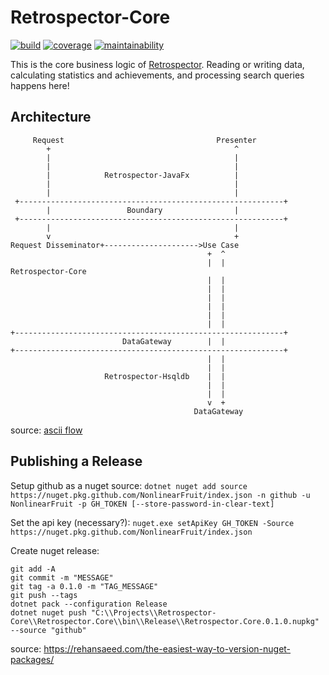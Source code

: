 # Retrospector-Core
[![build](https://img.shields.io/github/workflow/status/NonlinearFruit/Retrospector-Core/.NET%20Core)](https://github.com/NonlinearFruit/Retrospector-Core/actions?query=workflow%3A".NET+Core")
[![coverage](https://img.shields.io/codecov/c/gh/NonlinearFruit/Retrospector-Core.svg)](https://codecov.io/gh/NonlinearFruit/Retrospector-Core)
[![maintainability](https://api.codeclimate.com/v1/badges/74c2c9f1864e1ec37987/maintainability)](https://codeclimate.com/github/NonlinearFruit/Retrospector-Core/maintainability)

This is the core business logic of [Retrospector](https://github.com/NonlinearFruit/Retrospector). Reading or writing data, calculating statistics and achievements, and processing search queries happens here!

## Architecture

```
     Request                                  Presenter
        +                                         ^
        |                                         |
        |                                         |
        |            Retrospector-JavaFx          |
        |                                         |
        |                                         |
 +-----------------------------------------------------------+
        |                 Boundary                |
 +-----------------------------------------------------------+
        |                                         |
        v                                         +
Request Disseminator+--------------------->Use Case
                                            +  ^
                                            |  |               Retrospector-Core
                                            |  |
                                            |  |
                                            |  |
                                            |  |
                                            |  |
                                            |  |
+------------------------------------------------------------+
                         DataGateway        |  |
+------------------------------------------------------------+
                                            |  |
                                            |  |
                     Retrospector-Hsqldb    |  |
                                            |  |
                                            |  |
                                            v  +
                                         DataGateway
```
source: [ascii flow](http://asciiflow.com)

## Publishing a Release

Setup github as a nuget source: `dotnet nuget add source https://nuget.pkg.github.com/NonlinearFruit/index.json -n github -u NonlinearFruit -p GH_TOKEN [--store-password-in-clear-text]`

Set the api key (necessary?): `nuget.exe setApiKey GH_TOKEN -Source https://nuget.pkg.github.com/NonlinearFruit/index.json`

Create nuget release:
```
git add -A
git commit -m "MESSAGE"
git tag -a 0.1.0 -m "TAG_MESSAGE"
git push --tags
dotnet pack --configuration Release
dotnet nuget push "C:\\Projects\\Retrospector-Core\\Retrospector.Core\\bin\\Release\\Retrospector.Core.0.1.0.nupkg" --source "github"
```

source: https://rehansaeed.com/the-easiest-way-to-version-nuget-packages/
